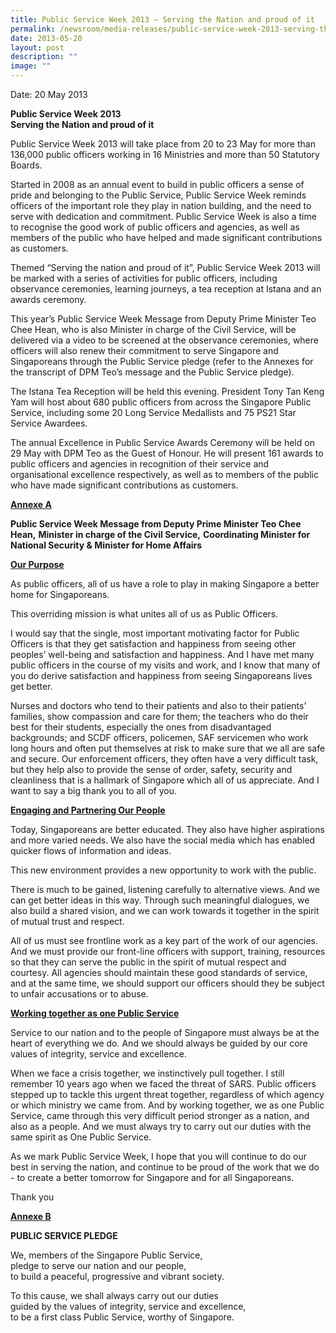 ```yaml
---
title: Public Service Week 2013 – Serving the Nation and proud of it
permalink: /newsroom/media-releases/public-service-week-2013-serving-the-nation-and-proud-of-it/
date: 2013-05-20
layout: post
description: ""
image: ""
---
```

Date: 20 May 2013

**Public Service Week 2013  
Serving the Nation and proud of it**

Public Service Week 2013 will take place from 20 to 23 May for more than 136,000 public officers working in 16 Ministries and more than 50 Statutory Boards.

Started in 2008 as an annual event to build in public officers a sense of pride and belonging to the Public Service, Public Service Week reminds officers of the important role they play in nation building, and the need to serve with dedication and commitment. Public Service Week is also a time to recognise the good work of public officers and agencies, as well as members of the public who have helped and made significant contributions as customers.

Themed “Serving the nation and proud of it”, Public Service Week 2013 will be marked with a series of activities for public officers, including observance ceremonies, learning journeys, a tea reception at Istana and an awards ceremony.

This year’s Public Service Week Message from Deputy Prime Minister Teo Chee Hean, who is also Minister in charge of the Civil Service, will be delivered via a video to be screened at the observance ceremonies, where officers will also renew their commitment to serve Singapore and Singaporeans through the Public Service pledge (refer to the Annexes for the transcript of DPM Teo’s message and the Public Service pledge).

The Istana Tea Reception will be held this evening. President Tony Tan Keng Yam will host about 680 public officers from across the Singapore Public Service, including some 20 Long Service Medallists and 75 PS21 Star Service Awardees.

The annual Excellence in Public Service Awards Ceremony will be held on 29 May with DPM Teo as the Guest of Honour. He will present 161 awards to public officers and agencies in recognition of their service and organisational excellence respectively, as well as to members of the public who have made significant contributions as customers.

  
<u>**Annexe A**</u>

**Public Service Week Message from Deputy Prime Minister Teo Chee Hean,**
**Minister in charge of the Civil Service,**
**Coordinating Minister for National Security &amp; Minister for Home Affairs**

<u>**Our Purpose**</u>

As public officers, all of us have a role to play in making Singapore a better home for Singaporeans.

This overriding mission is what unites all of us as Public Officers.  
  
I would say that the single, most important motivating factor for Public Officers is that they get satisfaction and happiness from seeing other peoples’ well-being and satisfaction and happiness. And I have met many public officers in the course of my visits and work, and I know that many of you do derive satisfaction and happiness from seeing Singaporeans lives get better.  
  
Nurses and doctors who tend to their patients and also to their patients’ families, show compassion and care for them; the teachers who do their best for their students, especially the ones from disadvantaged backgrounds; and SCDF officers, policemen, SAF servicemen who work long hours and often put themselves at risk to make sure that we all are safe and secure. Our enforcement officers, they often have a very difficult task, but they help also to provide the sense of order, safety, security and cleanliness that is a hallmark of Singapore which all of us appreciate. And I want to say a big thank you to all of you.  
  
<u>**Engaging and Partnering Our People**</u>

Today, Singaporeans are better educated. They also have higher aspirations and more varied needs. We also have the social media which has enabled quicker flows of information and ideas.  
  
This new environment provides a new opportunity to work with the public.  
  
There is much to be gained, listening carefully to alternative views. And we can get better ideas in this way. Through such meaningful dialogues, we also build a shared vision, and we can work towards it together in the spirit of mutual trust and respect.  
  
All of us must see frontline work as a key part of the work of our agencies. And we must provide our front-line officers with support, training, resources so that they can serve the public in the spirit of mutual respect and courtesy. All agencies should maintain these good standards of service, and at the same time, we should support our officers should they be subject to unfair accusations or to abuse.  
  
<u>**Working together as one Public Service**</u>

Service to our nation and to the people of Singapore must always be at the heart of everything we do. And we should always be guided by our core values of integrity, service and excellence.  
  
When we face a crisis together, we instinctively pull together. I still remember 10 years ago when we faced the threat of SARS. Public officers stepped up to tackle this urgent threat together, regardless of which agency or which ministry we came from. And by working together, we as one Public Service, came through this very difficult period stronger as a nation, and also as a people. And we must always try to carry out our duties with the same spirit as One Public Service.  
  
As we mark Public Service Week, I hope that you will continue to do our best in serving the nation, and continue to be proud of the work that we do - to create a better tomorrow for Singapore and for all Singaporeans.  
  
Thank you  
  
  
<u>**Annexe B**</u>

**PUBLIC SERVICE PLEDGE**  
  
We, members of the Singapore Public Service,&nbsp;  
pledge to serve our nation and our people,&nbsp;  
to build a peaceful, progressive and vibrant society.  
  
To this cause, we shall always carry out our duties  
guided by the values of integrity, service and excellence,&nbsp;  
to be a first class Public Service, worthy of Singapore.
